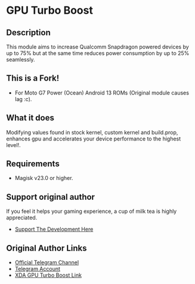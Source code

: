 # GPU Turbo Boost
## Description
This module aims to increase Qualcomm Snapdragon powered devices by up to 75% but at the same time reduces power consumption by up to 25% seamlessly.

## This is a Fork!
- For Moto G7 Power (Ocean) Android 13 ROMs (Original module causes lag :c).

## What it does
Modifying values found in stock kernel, custom kernel and build.prop, enhances gpu and accelerates your device performance to the highest level!.

## Requirements
- Magisk v23.0 or higher.

## Support original author
If you feel it helps your gaming experience, a cup of milk tea is highly appreciated.
- <a href="https://www.paypal.me/EmperorEye1993">Support The Development Here</a>

## Original Author Links
- <a href="https://t.me/GPUTurboBoost">Official Telegram Channel</a>
- <a href="https://t.me/EmperorEye1993">Telegram Account</a>
- <a href="https://forum.xda-developers.com/apps/magisk/module-gpu-turbo-boost-t3808541">XDA GPU Turbo Boost Link</a>
